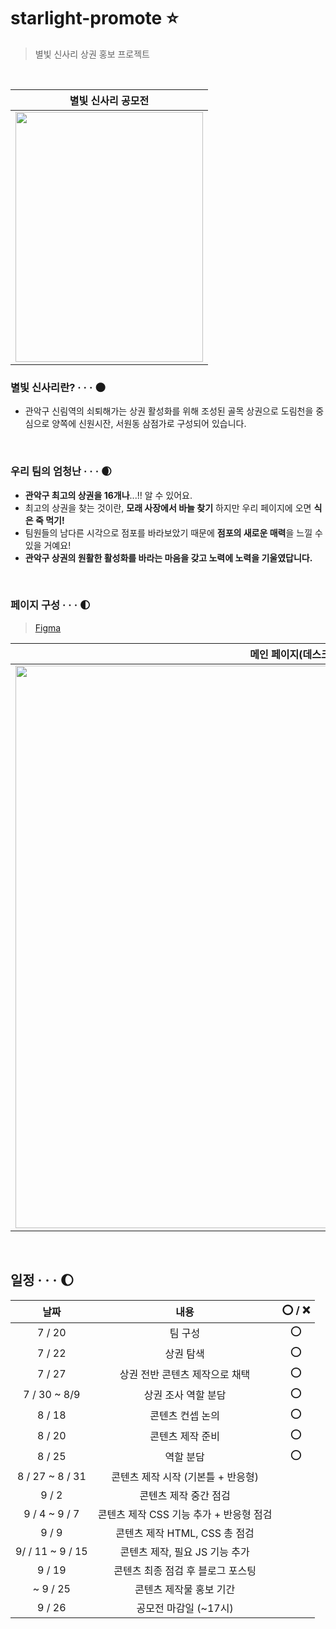 # starlight-promote ⭐
> 별빛 신사리 상권 홍보 프로젝트

<br/>

<div align="center">

|별빛 신사리 공모전|
|:--:|
|<img src="https://user-images.githubusercontent.com/87300199/187196677-d269a8eb-ab6a-4fc8-aea7-80bbfdd73f92.png"  width="300" height="400"/>|

</div>

### 별빛 신사리란? ‧ ‧ ‧ 🌑
- 관악구 신림역의 쇠퇴해가는 상권 활성화를 위해 조성된 골목 상권으로 도림천을 중심으로 양쪽에 신원시잔, 서원동 삼점가로 구성되어 있습니다.

<br />

### 우리 팀의 엄청난 ‧ ‧ ‧ 🌒
- **관악구 최고의 상권을 16개나**...!! 알 수 있어요.
- 최고의 상권을 찾는 것이란, **모래 사장에서 바늘 찾기** 하지만 우리 페이지에 오면 **식은 죽 먹기!**
- 팀원들의 남다른 시각으로 점포를 바라보았기 때문에 **점포의 새로운 매력**을 느낄 수 있을 거예요!
- **관악구 상권의 원활한 활성화를 바라는 마음을 갖고 노력에 노력을 기울였답니다.**

<br />

### 페이지 구성 ‧ ‧ ‧ 🌓
> [Figma](https://www.figma.com/file/KHUBqExGrR4B9ViIFri1yR/%EB%B3%84-%EC%8B%A0?node-id=0%3A1)

|메인 페이지(데스크탑)|점포 페이지(데스크탑)|점포 페이지(모바일)|
|:--:|:--:|:--:|
|<img src="https://user-images.githubusercontent.com/87300199/187198456-3eb146c0-e07f-4c1a-9c79-72c7ee6d7e94.png" width="900">|<img src="https://user-images.githubusercontent.com/87300199/187198528-6c0d0faa-7fef-4bfa-9322-03bb542a6bd9.png" width="900">|<img src="https://user-images.githubusercontent.com/87300199/187198729-141ac567-0a0a-44f9-a0dd-e9006ab9ec98.png" width="900">

<br />

## 일정 ‧ ‧ ‧ 🌔

|날짜|내용|⭕ / ❌|
|:--:|:--:|:--:|
|7 / 20|팀 구성|⭕|
|7 / 22|상권 탐색|⭕|
|7 / 27|상권 전반 콘텐츠 제작으로 채택|⭕|
|7 / 30 ~ 8/9|상권 조사 역할 분담|⭕|
|8 / 18|콘텐츠 컨셉 논의|⭕|
|8 / 20|콘텐츠 제작 준비|⭕|
|8 / 25|역할 분담|⭕|
|8 / 27 ~ 8 / 31|콘텐츠 제작 시작 (기본틀 + 반응형)||
|9 / 2|콘텐츠 제작 중간 점검||
|9 / 4 ~ 9 / 7|콘텐츠 제작 CSS 기능 추가 + 반응형 점검||
|9 / 9|콘텐츠 제작 HTML, CSS 총 점검||
|9/ / 11 ~ 9 / 15|콘텐츠 제작, 필요 JS 기능 추가||
|9 / 19|콘텐츠 최종 점검 후 블로그 포스팅||
|~ 9 / 25|콘텐츠 제작물 홍보 기간||
|9 / 26|공모전 마감일 (~17시)||
